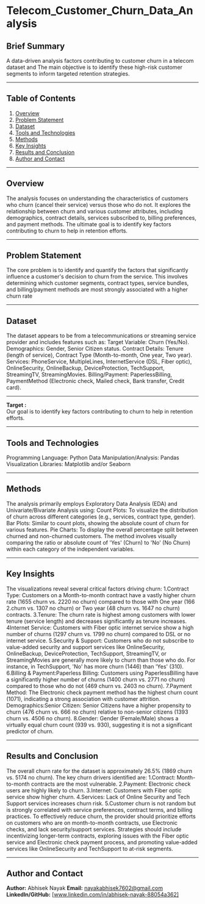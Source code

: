 # Telecom_Customer_Churn_Data_Analysis

## Brief Summary
A data-driven analysis factors contributing to customer churn in a telecom dataset and The main objective is to identify these high-risk customer segments to inform targeted retention strategies.

---

## Table of Contents
1. [Overview](#overview)  
2. [Problem Statement](#problem-statement)  
3. [Dataset](#dataset)  
4. [Tools and Technologies](#tools-and-technologies)  
5. [Methods](#methods)  
6. [Key Insights](#key-insights)  
7. [Results and Conclusion](#results-and-conclusion)  
8. [Author and Contact](#author-and-contact)

---

## Overview
The analysis focuses on understanding the characteristics of customers who churn (cancel their service) versus those who do not. It explores the relationship between churn and various customer attributes, including demographics, contract details, services subscribed to, billing preferences, and payment methods. The ultimate goal is to identify key factors contributing to churn to help in retention efforts.

---

## Problem Statement
The core problem is to identify and quantify the factors that significantly influence a customer's decision to churn from the service. This involves determining which customer segments, contract types, service bundles, and billing/payment methods are most strongly associated with a higher churn rate

---

## Dataset
The dataset appears to be from a telecommunications or streaming service provider and includes features such as:
Target Variable: Churn (Yes/No).
Demographics: Gender, Senior Citizen status.
Contract Details: Tenure (length of service), Contract Type (Month-to-month, One year, Two year).
Services: PhoneService, MultipleLines, InternetService (DSL, Fiber optic), OnlineSecurity, OnlineBackup, DeviceProtection, TechSupport, StreamingTV, StreamingMovies.
Billing/Payment: PaperlessBilling, PaymentMethod (Electronic check, Mailed check, Bank transfer, Credit card).

---

**Target :**  
Our goal is to identify key factors contributing to churn to help in retention efforts.

---

## Tools and Technologies
Programming Language: Python
Data Manipulation/Analysis: Pandas
Visualization Libraries: Matplotlib and/or Seaborn

---

## Methods
The analysis primarily employs Exploratory Data Analysis (EDA) and Univariate/Bivariate Analysis using:
Count Plots: To visualize the distribution of churn across different categories (e.g., services, contract type, gender).
Bar Plots: Similar to count plots, showing the absolute count of churn for various features.
Pie Charts: To display the overall percentage split between churned and non-churned customers.
The method involves visually comparing the ratio or absolute count of 'Yes' (Churn) to 'No' (No Churn) within each category of the independent variables.

---

## Key Insights
The visualizations reveal several critical factors driving churn:
1.Contract Type: Customers on a Month-to-month contract have a vastly higher churn rate (1655 churn vs. 2220 no churn) compared to those with One year (166 2.churn vs. 1307 no churn) or Two year (48 churn vs. 1647 no churn) contracts.
3.Tenure: The churn rate is highest among customers with lower tenure (service length) and decreases significantly as tenure increases.
4Internet Service: Customers with Fiber optic internet service show a high number of churns (1297 churn vs. 1799 no churn) compared to DSL or no internet service.
5.Security & Support: Customers who do not subscribe to value-added security and support services like OnlineSecurity, OnlineBackup, DeviceProtection, TechSupport, StreamingTV, or StreamingMovies are generally more likely to churn than those who do. For instance, in TechSupport, 'No' has more churn (1446) than 'Yes' (310).
6.Billing & Payment:Paperless Billing: Customers using PaperlessBilling have a significantly higher number of churns (1400 churn vs. 2771 no churn) compared to those who do not (469 churn vs. 2403 no churn).
7.Payment Method: The Electronic check payment method has the highest churn count (1071), indicating a strong association with customer attrition.
Demographics:Senior Citizen: Senior Citizens have a higher propensity to churn (476 churn vs. 666 no churn) relative to non-senior citizens (1393 churn vs. 4506 no churn).
8.Gender: Gender (Female/Male) shows a virtually equal churn count (939 vs. 930), suggesting it is not a significant predictor of churn.

---

## Results and Conclusion
The overall churn rate for the dataset is approximately 26.5% (1869 churn vs. 5174 no churn). The key churn drivers identified are:
1.Contract: Month-to-month contracts are the most vulnerable.
2.Payment: Electronic check users are highly likely to churn.
3.Internet: Customers with Fiber optic service show higher churn.
4.Services: Lack of Online Security and Tech Support services increases churn risk.
5.Customer churn is not random but is strongly correlated with service preferences, contract terms, and billing practices. To effectively reduce churn, the provider should prioritize efforts on customers who are on month-to-month contracts, use Electronic checks, and lack security/support services. Strategies should include incentivizing longer-term contracts, exploring issues with the Fiber optic service and Electronic check payment process, and promoting value-added services like OnlineSecurity and TechSupport to at-risk segments.

---

## Author and Contact
**Author:** Abhisek Nayak 
**Email:** nayakabhisek7602@gmail.com 
**LinkedIn/GitHub:** [www.linkedin.com/in/abhisek-nayak-88054a362]

